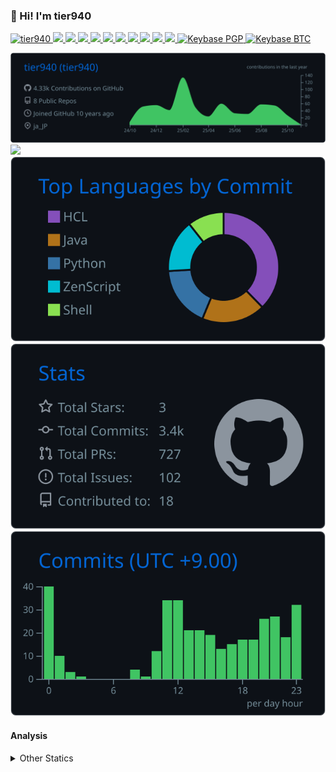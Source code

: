### 👋 Hi! I'm tier940

<p align="left"> 
  <a href="https://github.com/tier940/tier940/">
    <img src="https://komarev.com/ghpvc/?username=tier940" alt="tier940" />
  </a>
  <a href="http://twitter.com/tier940">
    <img height="20" src="https://img.shields.io/twitter/follow/tier940?label=Twitter&logo=twitter&style=flat" />
  </a>
  <a href="https://github.com/tier940">
    <img height="20" src="https://img.shields.io/github/followers/tier940?label=follow&logo=github&style=flat" />
  </a>
  <a href="https://www.reddit.com/user/tier940">
    <img height="20" src="https://img.shields.io/reddit/user-karma/combined/tier940?label=Reddit&logo=reddit&style=flat" />
  </a>
  <a href="https://stackoverflow.com/users/17317833/tier940">
    <img height="20" src="https://img.shields.io/stackexchange/stackoverflow/r/17317833?label=StackOverflow&logo=stack-overflow&style=flat" />
  </a>
  <a href="https://zenn.dev/tier940">
    <img height="20" src="https://zenn.badge.nikaera.com/s/tier940/likes" />
  </a>
  <a href="https://zenn.dev/tier940">
    <img height="20" src="https://zenn.badge.nikaera.com/s/tier940/followers" />
  </a>
  <a href="https://zenn.dev/tier940">
    <img height="20" src="https://zenn.badge.nikaera.com/s/tier940/articles" />
  </a>
  <a href="http://qiita.com/tier940">
    <img height="20" src="https://qiita-badge.apiapi.app/s/tier940/posts.svg" />
  </a>
  <a href="http://qiita.com/tier940">
    <img height="20" src="https://qiita-badge.apiapi.app/s/tier940/contributions.svg" />
  </a>
  <a href="https://github.com/tier940/tier940/">
    <img height="20" src="https://github.com/tier940/tier940/actions/workflows/main.yml/badge.svg" />
  </a>
  <a href="https://keybase.io/tier940">
    <img alt="Keybase PGP" src="https://img.shields.io/keybase/pgp/tier940">
  </a>
  <a href="https://keybase.io/tier940">
    <img alt="Keybase BTC" src="https://img.shields.io/keybase/btc/tier940">
  </a>
</p>

[![](https://raw.githubusercontent.com/tier940/tier940/main/profile-summary-card-output/github_dark/0-profile-details.svg)](https://github.com/vn7n24fzkq/github-profile-summary-cards)
[![](https://raw.githubusercontent.com/tier940/tier940/main/profile-summary-card-output/github_dark/1-repos-per-language.svg)](https://github.com/vn7n24fzkq/github-profile-summary-cards) [![](https://raw.githubusercontent.com/tier940/tier940/main/profile-summary-card-output/github_dark/2-most-commit-language.svg)](https://github.com/vn7n24fzkq/github-profile-summary-cards)
[![](https://raw.githubusercontent.com/tier940/tier940/main/profile-summary-card-output/github_dark/3-stats.svg)](https://github.com/vn7n24fzkq/github-profile-summary-cards) [![](https://raw.githubusercontent.com/tier940/tier940/main/profile-summary-card-output/github_dark/4-productive-time.svg)](https://github.com/vn7n24fzkq/github-profile-summary-cards)


#### Analysis
<!-- <img height="150" src="https://github.com/tier940/tier940/blob/master/images/stat.svg" alt="Alternative Text"/> -->

<details>
  <summary>Other Statics</summary>
  <!--START_SECTION:waka-->
![Code Time](http://img.shields.io/badge/Code%20Time-2%2C965%20hrs%2050%20mins-blue)

**🐱 My GitHub Data** 

> 📦 20.6 kB Used in GitHub's Storage 
 > 
> 💼 Opted to Hire
 > 
> 📜 10 Public Repositories 
 > 
> 🔑 1 Private Repositories 
 > 
**I'm an Early 🐤** 

```text
🌞 Morning                1437 commits        ████░░░░░░░░░░░░░░░░░░░░░   15.54 % 
🌆 Daytime                3381 commits        █████████░░░░░░░░░░░░░░░░   36.56 % 
🌃 Evening                3416 commits        █████████░░░░░░░░░░░░░░░░   36.94 % 
🌙 Night                  1013 commits        ███░░░░░░░░░░░░░░░░░░░░░░   10.95 % 
```
📅 **I'm Most Productive on Saturday** 

```text
Monday                   898 commits         ██░░░░░░░░░░░░░░░░░░░░░░░   09.71 % 
Tuesday                  1657 commits        ████░░░░░░░░░░░░░░░░░░░░░   17.92 % 
Wednesday                1028 commits        ███░░░░░░░░░░░░░░░░░░░░░░   11.12 % 
Thursday                 1060 commits        ███░░░░░░░░░░░░░░░░░░░░░░   11.46 % 
Friday                   1201 commits        ███░░░░░░░░░░░░░░░░░░░░░░   12.99 % 
Saturday                 1785 commits        █████░░░░░░░░░░░░░░░░░░░░   19.30 % 
Sunday                   1618 commits        ████░░░░░░░░░░░░░░░░░░░░░   17.50 % 
```


📊 **This Week I Spent My Time On** 

```text
🕑︎ Time Zone: Asia/Tokyo

💬 Programming Languages: 
Java                     9 hrs 11 mins       ████████████░░░░░░░░░░░░░   46.41 % 
Markdown                 2 hrs 3 mins        ███░░░░░░░░░░░░░░░░░░░░░░   10.36 % 
Other                    2 hrs 1 min         ███░░░░░░░░░░░░░░░░░░░░░░   10.23 % 
YAML                     2 hrs               ███░░░░░░░░░░░░░░░░░░░░░░   10.15 % 
PHP                      1 hr 17 mins        ██░░░░░░░░░░░░░░░░░░░░░░░   06.50 % 

🔥 Editors: 
IntelliJ                 10 hrs 39 mins      █████████████░░░░░░░░░░░░   53.79 % 
VS Code                  9 hrs 9 mins        ████████████░░░░░░░░░░░░░   46.21 % 

💻 Operating System: 
Windows                  15 hrs 52 mins      ████████████████████░░░░░   80.10 % 
Linux                    3 hrs 56 mins       █████░░░░░░░░░░░░░░░░░░░░   19.90 % 
```

**I Mostly Code in Java** 

```text
Java                     12 repos            ███████████░░░░░░░░░░░░░░   44.44 % 
ZenScript                3 repos             ███░░░░░░░░░░░░░░░░░░░░░░   11.11 % 
HTML                     2 repos             ██░░░░░░░░░░░░░░░░░░░░░░░   07.41 % 
HCL                      2 repos             ██░░░░░░░░░░░░░░░░░░░░░░░   07.41 % 
Dockerfile               1 repo              █░░░░░░░░░░░░░░░░░░░░░░░░   03.70 % 
```



**Timeline**

![Lines of Code chart](https://raw.githubusercontent.com/tier940/tier940/main/assets/bar_graph.png)


 Last Updated on 16/12/2023 00:34:33 UTC
<!--END_SECTION:waka-->
</details>
